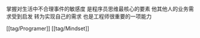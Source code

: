 掌握对生活中不合理事件的敏感度 是程序员思维最核心的要素
他其他人的业务需求受到启发 转为实现自己的需求 也是工程师很重要的一项能力

[[tag/Programer]] [[tag/Mindset]]